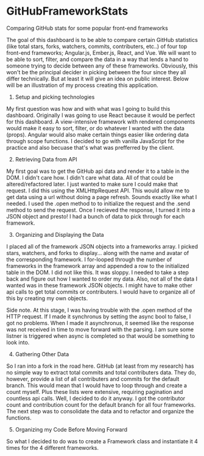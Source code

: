 # GitHubFrameworkStats
Comparing GitHub stats for some popular front-end frameworks

The goal of this dashboard is to be able to compare certain GitHub statistics (like total stars, forks, watchers, commits, contributers, etc..) of four top front-end frameworks; Angular.js, Ember.js, React, and Vue. We will want to be able to sort, filter, and compare the data in a way that lends a hand to someone trying to decide between any of these frameworks. Obviously, this won't be the principal decider in picking between the four since they all differ technically. But at least it will give an idea on public interest. Below will be an illustration of my process creating this application.

1. Setup and picking technologies

My first question was how and with what was I going to build this dashboard. Originally I was going to use React because it would be perfect for this dashboard. A view-intensive framework with rendered components would make it easy to sort, filter, or do whatever I wanted with the data (props). Angular would also make certain things easier like ordering data through scope functions. I decided to go with vanilla JavaScript for the practice and also becuase that's what was prefferred by the client.

2. Retrieving Data from API

My first goal was to get the GitHub api data and render it to a table in the DOM. I didn't care how. I didn't care what data. All of that could be altered/refactored later. I just wanted to make sure I could make that request. I did this using the XMLHttpRequest API. This would allow me to get data using a url without doing a page refresh. Sounds exactly like what I needed. I used the .open method to to initialize the request and the .send method to send the request. Once I recieved the response, I turned it into a JSON object and presto! I had a bunch of data to pick through for each framework.

3. Organizing and Displaying the Data

I placed all of the framework JSON objects into a frameworks array. I picked stars, watchers, and forks to display... along with the name and avatar of the corresponding framework. I for-looped through the number of frameworks in the framework array and appended a row to the initialized table in the DOM. I did not like this. It was sloppy. I needed to take a step back and figure out how I wanted to order my data. Also, not all of the data I wanted was in these framework JSON objects. I might have to make other api calls to get total commits or contributers. I would have to organize all of this by creating my own objects.

Side note. At this stage, I was having trouble with the .open method of the HTTP request. If I made it synchronus by setting the async bool to false, I got no problems. When I made it asynchronus, it seemed like the response was not received in time to move forward with the parsing. I am sure some listner is triggered when async is completed so that would be something to look into.

4. Gathering Other Data

So I ran into a fork in the road here. GitHub (at least from my research) has no simple way to extract total commits and total contributers data. They do, however, provide a list of all contributers and commits for the default branch. This would mean that I would have to loop through and create a count myself. Plus these lists were extensive, requiring pagination and countless api calls. Well, I decided to do it anyway. I got the contributor count and contribution count for the default branch for all four frameworks. The next step was to consolidate the data and to refactor and organize the functions.

5. Organizing my Code Before Moving Forward

So what I decided to do was to create a Framework class and instantiate it 4 times for the 4 different frameworks.